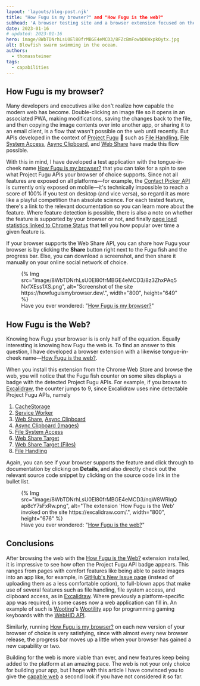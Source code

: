 ```yaml
---
layout: 'layouts/blog-post.njk'
title: "How Fugu is my browser?" and "How Fugu is the web?"
subhead: 'A browser testing site and a browser extension focused on the web's capabilities.'
date: 2023-01-16
# updated: 2023-01-16
hero: image/8WbTDNrhLsU0El80frMBGE4eMCD3/8FZcBmFowbDKWxpkOytx.jpg
alt: Blowfish swarm swimming in the ocean.
authors:
  - thomassteiner
tags:
  - capabilities
---
```


## How Fugu is my browser?

Many developers and executives alike don't realize how capable the modern web has become.
Double-clicking an image file so it opens in an associated PWA, making modifications, saving the
changes back to the file, and then copying the image contents over into another app, or sharing it
to an email client, is a flow that wasn't possible on the web until recently. But APIs developed in
the context of [Project Fugu](/blog/fugu-status/) 🐡 such as
[File Handling](/articles/file-handling/),
[File System Access](/articles/file-system-access/),
[Async Clipboard](https://web.dev/async-clipboard/), and [Web Share](https://web.dev/web-share/)
have made this flow possible.

With this in mind, I have developed a test application with the tongue-in-cheek name
[How Fugu is my browser?](https://howfuguismybrowser.dev/) that you can take for a spin to see what
Project Fugu APIs your browser of choice supports. Since not all features are exposed on all
platforms—for example, the [Contact Picker API](/articles/contact-picker/) is currently only
exposed on mobile—it's technically impossible to reach a score of 100% if you test on desktop (and
vice versa), so regard it as more like a playful competition than absolute science. For each tested
feature, there's a link to the relevant documentation so you can learn more about the feature. Where
feature detection is possible, there is also a note on whether the feature is supported by your
browser or not, and finally
[page load statistics linked to Chrome Status](https://chromestatus.com/metrics/feature/timeline/popularity)
that tell you how popular over time a given feature is.

If your browser supports the Web Share API, you can share how Fugu your browser is by clicking the
**Share** button right next to the Fugu fish and the progress bar. Else, you can download a
screenshot, and then share it manually on your online social network of choice.

<figure>
  {% Img src="image/8WbTDNrhLsU0El80frMBGE4eMCD3/8z3ZhxPAq5NxfXEss1XS.png", alt="Screenshot of the site https://howfuguismybrowser.dev/.", width="800", height="649" %}
  <figcaption>
    Have you ever wondered: "<a href="https://howfuguismybrowser.dev/">How Fugu is my browser?</a>"
  </figcaption>
</figure>

## How Fugu is the Web?

Knowing how Fugu your browser is is only half of the equation. Equally interesting is knowing how
Fugu the web is. To find an answer to this question, I have developed a browser extension with a
likewise tongue-in-cheek
name—[How Fugu is the web?](https://chrome.google.com/webstore/detail/how-fugu-is-the-web/apcghpabklkjjgpfoplnglnjghonjhdl).

When you install this extension from the Chrome Web Store and browse the web, you will notice that
the Fugu fish counter on some sites displays a badge with the detected Project Fugu APIs. For
example, if you browse to [Excalidraw](https://excalidraw.com/), the counter jumps to 9, since
Excalidraw uses nine detectable Project Fugu APIs, namely

1. [CacheStorage](https://developer.mozilla.org/docs/Web/API/CacheStorage)
1. [Service Worker](https://developer.mozilla.org/docs/Web/API/Service_Worker_API)
1. [Web Share](https://web.dev/web-share/), [Async Clipboard](https://web.dev/async-clipboard/)
1. [Async Clipboard (Images)](https://web.dev/async-clipboard/)
1. [File System Access](https://web.dev/file-system-access/)
1. [Web Share Target](https://web.dev/web-share-target/)
1. [Web Share Target (Files)](https://web.dev/web-share-target/)
1. [File Handling](https://web.dev/file-handling/)

Again, you can see if your browser supports the
feature and click through to documentation by clicking on **Details**, and also directly check out
the relevant source code snippet by clicking on the source code link in the bullet list.

<figure>
  {% Img src="image/8WbTDNrhLsU0El80frMBGE4eMCD3/nqW8WRlqQap8cY7sFxRw.png", alt="The extension 'How Fugu is the Web' invoked on the site https://excalidraw.com/.", width="800", height="676" %}
  <figcaption>
    Have you ever wondered: "<a href="https://chrome.google.com/webstore/detail/how-fugu-is-the-web/apcghpabklkjjgpfoplnglnjghonjhdl">How Fugu is the web?</a>"
  </figcaption>
</figure>

## Conclusions

After browsing the web with the
[How Fugu is the Web?](https://chrome.google.com/webstore/detail/how-fugu-is-the-web/apcghpabklkjjgpfoplnglnjghonjhdl)
extension installed, it is impressive to see how often the Project Fugu API badge appears. This
ranges from pages with comfort features like being able to paste images into an app like, for
example, in
[GitHub's New Issue page](https://docs.github.com/en/issues/tracking-your-work-with-issues/creating-an-issue)
(instead of uploading them as a less comfortable option), to full-blown apps that make use of
several features such as file handling, file system access, and clipboard access, as in
[Excalidraw](https://excalidraw.com/). Where previously a platform-specific app was required, in
some cases now a web application can fill in. An example of such is [Wooting](https://wooting.io/)'s
[Wootility](https://wootility.io/) app for programming gaming keyboards with the
[WebHID API](https://web.dev/hid/).

Similarly, running [How Fugu is my browser?](https://howfuguismybrowser.dev/) on each new version of
your browser of choice is very satisfying, since with almost every new browser release, the progress
bar moves up a little when your browser has gained a new capability or two.

Building for the web is more viable than ever, and new features keep being added to the platform at
an amazing pace. The web is not your only choice for building your app, but I hope with this article
I have convinced you to give the [capable web](/blog/fugu-showcase/) a
second look if you have not considered it so far.
